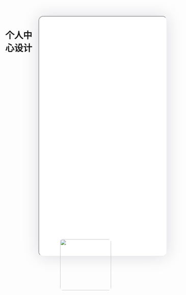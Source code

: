 <!--
 * @Descripttion: 
 * @version: V1.0
 * @Author: Xiaokang Lei
 * @email: lxk201808@163.com
 * @Date: 2022-12-02 18:02:57
 * @LastEditors: Xiaokang Lei
 * @LastEditTime: 2022-12-02 18:02:57
-->

<div style="width:400px; height:700px; float:right; padding-left:3%;">
    <iframe src="./h5/index.html#/pages/template/user/home/home" width="400" height="750" style="border-radius:15px; box-shadow:0 0 50px 0px rgb(30 0 60 / 15%);"></iframe>
</div>

# 个人中心设计

<div align=center>
  <img width="160px" style="border-radius: 5%;" src="https://s1.ax1x.com/2022/11/30/zwKDdU.jpg">
</div>